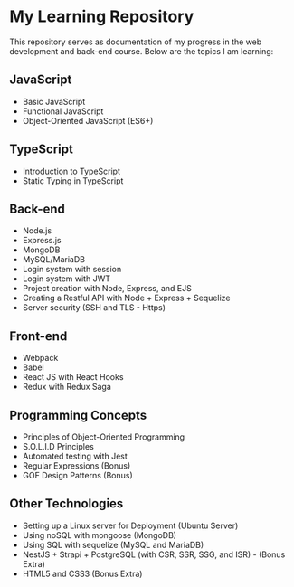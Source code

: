 # My Learning Repository

This repository serves as documentation of my progress in the web development and back-end course. Below are the topics I am learning:

## JavaScript
- Basic JavaScript
- Functional JavaScript
- Object-Oriented JavaScript (ES6+)

## TypeScript
- Introduction to TypeScript
- Static Typing in TypeScript

## Back-end
- Node.js
- Express.js
- MongoDB
- MySQL/MariaDB
- Login system with session
- Login system with JWT
- Project creation with Node, Express, and EJS
- Creating a Restful API with Node + Express + Sequelize
- Server security (SSH and TLS - Https)

## Front-end
- Webpack
- Babel
- React JS with React Hooks
- Redux with Redux Saga

## Programming Concepts
- Principles of Object-Oriented Programming
- S.O.L.I.D Principles
- Automated testing with Jest
- Regular Expressions (Bonus)
- GOF Design Patterns (Bonus)

## Other Technologies
- Setting up a Linux server for Deployment (Ubuntu Server)
- Using noSQL with mongoose (MongoDB)
- Using SQL with sequelize (MySQL and MariaDB)
- NestJS + Strapi + PostgreSQL (with CSR, SSR, SSG, and ISR) - (Bonus Extra)
- HTML5 and CSS3 (Bonus Extra)
